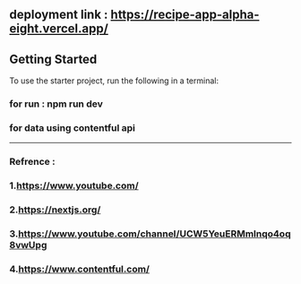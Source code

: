 ## deployment link : https://recipe-app-alpha-eight.vercel.app/

## Getting Started

To use the starter project, run the following in a terminal:

### for run : npm run dev 
### for data using contentful api 
<hr />

### Refrence :  
### 1.https://www.youtube.com/
### 2.https://nextjs.org/         
### 3.https://www.youtube.com/channel/UCW5YeuERMmlnqo4oq8vwUpg
### 4.https://www.contentful.com/


  

